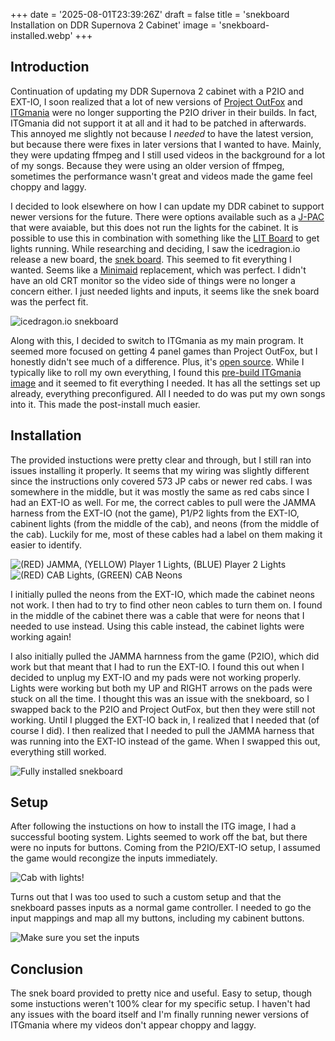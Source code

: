 +++
date = '2025-08-01T23:39:26Z'
draft = false
title = 'snekboard Installation on DDR Supernova 2 Cabinet'
image = 'snekboard-installed.webp'
+++

## Introduction
Continuation of updating my DDR Supernova 2 cabinet with a P2IO and EXT-IO, I soon realized that a lot of new versions of [Project OutFox](https://projectoutfox.com/) and [ITGmania](https://www.itgmania.com/) were no longer supporting the P2IO driver in their builds. In fact, ITGmania did not support it at all and it had to be patched in afterwards. This annoyed me slightly not because I *needed* to have the latest version, but because there were fixes in later versions that I wanted to have. Mainly, they were updating ffmpeg and I still used videos in the background for a lot of my songs. Because they were using an older version of ffmpeg, sometimes the performance wasn't great and videos made the game feel choppy and laggy.

I decided to look elsewhere on how I can update my DDR cabinet to support newer versions for the future. There were options available such as a [J-PAC](https://www.ultimarc.com/control-interfaces/j-pac-en/j-pac-jamma-interface/) that were avaiable, but this does not run the lights for the cabinet. It is possible to use this in combination with something like the [LIT Board](https://icedragon.io/lit/) to get lights running. While researching and deciding, I saw the icedragion.io release a new board, the [snek board](https://store.icedragon.io/product/snek-board/). This seemed to fit everything I wanted. Seems like a [Minimaid](https://itgwiki.dominick.cc/en/hardware/pad-ios#minimaid) replacement, which was perfect. I didn't have an old CRT monitor so the video side of things were no longer a concern either. I just needed lights and inputs, it seems like the snek board was the perfect fit.

![icedragon.io snekboard](snekboard.webp)

Along with this, I decided to switch to ITGmania as my main program. It seemed more focused on getting 4 panel games than Project OutFox, but I honestly didn't see much of a difference. Plus, it's [open source](https://github.com/itgmania/itgmania). While I typically like to roll my own everything, I found this [pre-build ITGmania image](https://docs.google.com/document/d/1_lO2ddaYogve08u7CsjC6OojXy36ZfGgo7VCRVkLJhU/edit?tab=t.0#heading=h.f4jo4mmoacz4) and it seemed to fit everything I needed. It has all the settings set up already, everything preconfigured. All I needed to do was put my own songs into it. This made the post-install much easier.

## Installation
The provided instuctions were pretty clear and through, but I still ran into issues installing it properly. It seems that my wiring was slightly different since the instructions only covered 573 JP cabs or newer red cabs. I was somewhere in the middle, but it was mostly the same as red cabs since I had an EXT-IO as well. For me, the correct cables to pull were the JAMMA harness from the EXT-IO (not the game), P1/P2 lights from the EXT-IO, cabinent lights (from the middle of the cab), and neons (from the middle of the cab). Luckily for me, most of these cables had a label on them making it easier to identify.

![(RED) JAMMA, (YELLOW) Player 1 Lights, (BLUE) Player 2 Lights](extio-1.webp) ![(RED) CAB Lights, (GREEN) CAB Neons](extio-2.webp)

I initially pulled the neons from the EXT-IO, which made the cabinet neons not work. I then had to try to find other neon cables to turn them on. I found in the middle of the cabinet there was a cable that were for neons that I needed to use instead. Using this cable instead, the cabinet lights were working again!

I also initially pulled the JAMMA harnness from the game (P2IO), which did work but that meant that I had to run the EXT-IO. I found this out when I decided to unplug my EXT-IO and my pads were not working properly. Lights were working but both my UP and RIGHT arrows on the pads were stuck on all the time. I thought this was an issue with the snekboard, so I swapped back to the P2IO and Project OutFox, but then they were still not working. Until I plugged the EXT-IO back in, I realized that I needed that (of course I did). I then realized that I needed to pull the JAMMA harness that was running into the EXT-IO instead of the game. When I swapped this out, everything still worked.

![Fully installed snekboard](snekboard-installed.webp)

## Setup
After following the instuctions on how to install the ITG image, I had a successful booting system. Lights seemed to work off the bat, but there were no inputs for buttons. Coming from the P2IO/EXT-IO setup, I assumed the game would recongize the inputs immediately. 

![Cab with lights!](cab-lights.webp)

Turns out that I was too used to such a custom setup and that the snekboard passes inputs as a normal game controller. I needed to go the input mappings and map all my buttons, including my cabinent buttons.

![Make sure you set the inputs](input.webp)

## Conclusion
The snek board provided to pretty nice and useful. Easy to setup, though some instuctions weren't 100% clear for my specific setup. I haven't had any issues with the board itself and I'm finally running newer versions of ITGmania where my videos don't appear choppy and laggy.